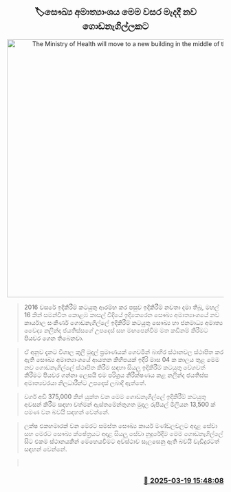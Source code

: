 <p align='center'><b><h2 align='center' title='The Ministry of Health will move to a new building in the middle of this year.'>🏷සෞඛ්‍ය අමාත්‍යාංශය මෙම වසර මැදදී නව ගොඩනැගිල්ලකට</h2></b></p>
<p align='center'><img src='https://helakuru.sgp1.cdn.digitaloceanspaces.com/esana/images/lib/health-ministry.jpg' width='600' alt='The Ministry of Health will move to a new building in the middle of this year.'></p>

> 2016 වසරේ ඉදිකිරීම් කටයුතු ආරම්භ කර පසුව ඉදිකිරීම් නවතා දමා තිබූ, මහල් 16 කින් සමන්විත කොළඹ කාසල් වීදියේ ඉදිකෙරෙන සෞඛ්‍ය අමාත්‍යාංශ‍යේ නව කාර්යාල සංකීර්ණ ගොඩනැගිල්ලේ ඉදිකිරීම් කටයුතු සෞඛ්‍ය හා ජනමාධ්‍ය අමාත්‍ය වෛද්‍ය නලින්ද ජයතිස්සගේ උපදෙස් සහ මඟපෙන්වීම මත කඩිනම් කිරීමට පියවර ගෙන තිබෙනවා.

> ඒ අනුව දැනට විශාල කුලී මුදල් ප්‍රමාණයක් ගෙවමින් බාහිර ස්ථානවල ස්ථාපිත කර ඇති සෞඛ්‍ය අමාත්‍යාංශයේ ආයතන කිහිපයක් ඉදිරි මාස 04 ක කාලය තුළ මෙම නව ගොඩනැගිල්ලේ ස්ථාපිත කිරීම සඳහා සියලු ඉදිකිරීම් කටයුතු වේගවත් කිරීමට පියවර ගන්නා ලෙසයි එම පරිශ්‍රය නිරීක්ෂණය කළ නලින්ද ජයතිස්ස අමාත්‍යවරයා නිලධාරීන්ට උපදෙස් ලබාදී ඇත්තේ.

> වර්ග අඩි 375,000 කින් යුක්ත වන මෙම ගොඩනැගිල්ලේ ඉදිකිරීම් කටයුතු අවසන් කිරීම සඳහා වත්මන් ඇස්තමේන්තුගත මුදල රුපියල් මිලියන 13,500 ක් පමණ වන බවයි සඳහන් වෙන්නේ.

> ලක්ෂ එකහමාරක් වන මෙරට සමස්ත සෞඛ්‍ය කාර්ය මණ්ඩලවලට අදාළ සේවා සහ මෙරට සෞඛ්‍ය ක්ෂේත්‍රයට අදාළ සියලු සේවා නුදුරේදීම මෙම ගොඩනැගිල්ලේ සිට එකම ස්ථානයකින් මෙහෙයවීමට අවස්ථාව සැලසෙනු ඇති බවයි වැඩිදුරටත් සඳහන් වෙන්නේ.

>  



<h3 align='right'><a href='https://www.helakuru.lk/esana/p/108466/'>📅 2025-03-19 15:48:08</a></h3>
